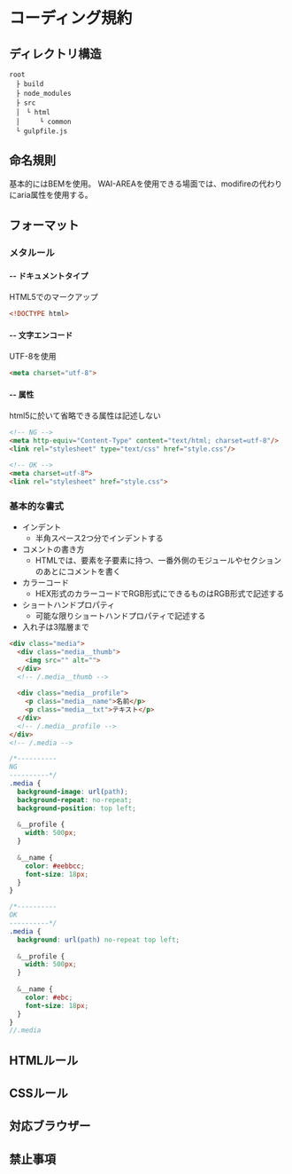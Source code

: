 # コーディング規約

## ディレクトリ構造
```
root
　├ build
　├ node_modules
　├ src
　│　└ html
　│　　　└ common
　└ gulpfile.js
``` 

## 命名規則
基本的にはBEMを使用。
WAI-AREAを使用できる場面では、modifireの代わりにaria属性を使用する。


## フォーマット

### メタルール

#### -- ドキュメントタイプ
HTML5でのマークアップ
```HTML
<!DOCTYPE html>
```

#### -- 文字エンコード
UTF-8を使用
```HTML
<meta charset="utf-8">
```

#### -- 属性
html5に於いて省略できる属性は記述しない
```HTML
<!-- NG -->
<meta http-equiv="Content-Type" content="text/html; charset=utf-8"/>
<link rel="stylesheet" type="text/css" href="style.css"/>

<!-- OK -->
<meta charset=utf-8">
<link rel="stylesheet" href="style.css">
```

### 基本的な書式
- インデント
  - 半角スペース2つ分でインデントする
- コメントの書き方
  - HTMLでは、要素を子要素に持つ、一番外側のモジュールやセクションのあとにコメントを書く
- カラーコード
  - HEX形式のカラーコードでRGB形式にできるものはRGB形式で記述する
- ショートハンドプロパティ
  - 可能な限りショートハンドプロパティで記述する
- 入れ子は3階層まで

```HTML
<div class="media">
  <div class="media__thumb">
    <img src="" alt="">
  </div>
  <!-- /.media__thumb -->
  
  <div class="media__profile">
    <p class="media__name">名前</p>
    <p class="media__txt">テキスト</p>
  </div>
  <!-- /.media__profile -->
</div>
<!-- /.media -->
```

```SCSS
/*----------
NG
----------*/
.media {
  background-image: url(path);
  background-repeat: no-repeat;
  background-position: top left;
  
  &__profile {
    width: 500px;
  }
  
  &__name {
    color: #eebbcc;
    font-size: 18px;
  }
}
```
```SCSS
/*----------
OK
----------*/
.media {
  background: url(path) no-repeat top left;
  
  &__profile {
    width: 500px;
  }
  
  &__name {
    color: #ebc;
    font-size: 18px;
  }
}
//.media
```

## HTMLルール


## CSSルール


## 対応ブラウザー


## 禁止事項
